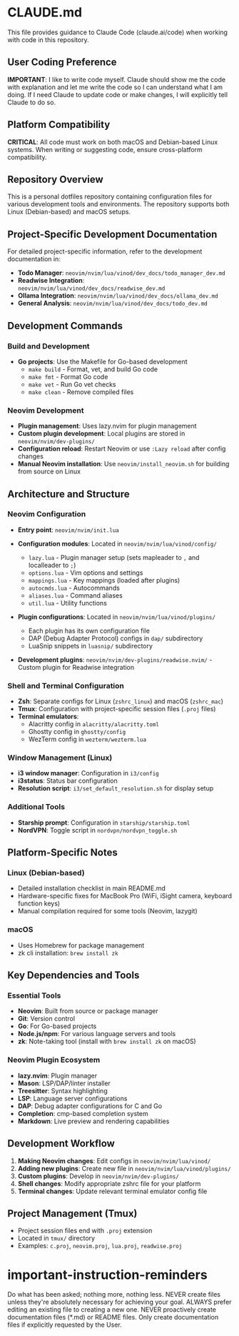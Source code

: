 # CLAUDE.md

This file provides guidance to Claude Code (claude.ai/code) when working with code in this repository.

## User Coding Preference

**IMPORTANT**: I like to write code myself. Claude should show me the code with explanation and let me write the code so I can understand what I am doing. If I need Claude to update code or make changes, I will explicitly tell Claude to do so.

## Platform Compatibility

**CRITICAL**: All code must work on both macOS and Debian-based Linux systems. When writing or suggesting code, ensure cross-platform compatibility.

## Repository Overview

This is a personal dotfiles repository containing configuration files for various development tools and environments. The repository supports both Linux (Debian-based) and macOS setups.

## Project-Specific Development Documentation

For detailed project-specific information, refer to the development documentation in:
- **Todo Manager**: `neovim/nvim/lua/vinod/dev_docs/todo_manager_dev.md`
- **Readwise Integration**: `neovim/nvim/lua/vinod/dev_docs/readwise_dev.md`  
- **Ollama Integration**: `neovim/nvim/lua/vinod/dev_docs/ollama_dev.md`
- **General Analysis**: `neovim/nvim/lua/vinod/dev_docs/todo_dev.md`

## Development Commands

### Build and Development

- **Go projects**: Use the Makefile for Go-based development
  - `make build` - Format, vet, and build Go code
  - `make fmt` - Format Go code
  - `make vet` - Run Go vet checks
  - `make clean` - Remove compiled files

### Neovim Development

- **Plugin management**: Uses lazy.nvim for plugin management
- **Custom plugin development**: Local plugins are stored in `neovim/nvim/dev-plugins/`
- **Configuration reload**: Restart Neovim or use `:Lazy reload` after config changes
- **Manual Neovim installation**: Use `neovim/install_neovim.sh` for building from source on Linux

## Architecture and Structure

### Neovim Configuration

- **Entry point**: `neovim/nvim/init.lua`
- **Configuration modules**: Located in `neovim/nvim/lua/vinod/config/`

  - `lazy.lua` - Plugin manager setup (sets mapleader to `,` and localleader to `;`)
  - `options.lua` - Vim options and settings
  - `mappings.lua` - Key mappings (loaded after plugins)
  - `autocmds.lua` - Autocommands
  - `aliases.lua` - Command aliases
  - `util.lua` - Utility functions

- **Plugin configurations**: Located in `neovim/nvim/lua/vinod/plugins/`

  - Each plugin has its own configuration file
  - DAP (Debug Adapter Protocol) configs in `dap/` subdirectory
  - LuaSnip snippets in `luasnip/` subdirectory

- **Development plugins**: `neovim/nvim/dev-plugins/readwise.nvim/` - Custom plugin for Readwise integration


### Shell and Terminal Configuration

- **Zsh**: Separate configs for Linux (`zshrc_linux`) and macOS (`zshrc_mac`)
- **Tmux**: Configuration with project-specific session files (`.proj` files)
- **Terminal emulators**:
  - Alacritty config in `alacritty/alacritty.toml`
  - Ghostty config in `ghostty/config`
  - WezTerm config in `wezterm/wezterm.lua`

### Window Management (Linux)

- **i3 window manager**: Configuration in `i3/config`
- **i3status**: Status bar configuration
- **Resolution script**: `i3/set_default_resolution.sh` for display setup

### Additional Tools

- **Starship prompt**: Configuration in `starship/starship.toml`
- **NordVPN**: Toggle script in `nordvpn/nordvpn_toggle.sh`

## Platform-Specific Notes

### Linux (Debian-based)

- Detailed installation checklist in main README.md
- Hardware-specific fixes for MacBook Pro (WiFi, iSight camera, keyboard function keys)
- Manual compilation required for some tools (Neovim, lazygit)

### macOS

- Uses Homebrew for package management
- zk cli installation: `brew install zk`

## Key Dependencies and Tools

### Essential Tools

- **Neovim**: Built from source or package manager
- **Git**: Version control
- **Go**: For Go-based projects
- **Node.js/npm**: For various language servers and tools
- **zk**: Note-taking tool (install with `brew install zk` on macOS)

### Neovim Plugin Ecosystem

- **lazy.nvim**: Plugin manager
- **Mason**: LSP/DAP/linter installer
- **Treesitter**: Syntax highlighting
- **LSP**: Language server configurations
- **DAP**: Debug adapter configurations for C and Go
- **Completion**: cmp-based completion system
- **Markdown**: Live preview and rendering capabilities

## Development Workflow

1. **Making Neovim changes**: Edit configs in `neovim/nvim/lua/vinod/`
2. **Adding new plugins**: Create new file in `neovim/nvim/lua/vinod/plugins/`
3. **Custom plugins**: Develop in `neovim/nvim/dev-plugins/`
4. **Shell changes**: Modify appropriate zshrc file for your platform
5. **Terminal changes**: Update relevant terminal emulator config file

## Project Management (Tmux)

- Project session files end with `.proj` extension
- Located in `tmux/` directory
- Examples: `c.proj`, `neovim.proj`, `lua.proj`, `readwise.proj`


# important-instruction-reminders
Do what has been asked; nothing more, nothing less.
NEVER create files unless they're absolutely necessary for achieving your goal.
ALWAYS prefer editing an existing file to creating a new one.
NEVER proactively create documentation files (*.md) or README files. Only create documentation files if explicitly requested by the User.
